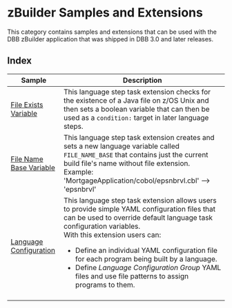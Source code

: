 # zBuilder Samples and Extensions

This category contains samples and extensions that can be used with the DBB zBuilder application that was shipped in DBB 3.0 and later releases.


## Index

Sample | Description
--- | ---
| [File Exists Variable](FileExistsVariable) | This language step task extension checks for the existence of a Java file on z/OS Unix and then sets a boolean variable that can then be used as a `condition:` target in later language steps. |
| [File Name Base Variable](FileNameBaseVariable)  | This language step task extension creates and sets a new language variable called `FILE_NAME_BASE` that contains just the current build file's name without file extension.<br>Example: 'MortgageApplication/cobol/epsnbrvl.cbl' --> 'epsnbrvl'  |
| [Language Configuration](./LanguageConfig/README.md) | This language step task extension allows users to provide simple YAML configuration files that can be used to override default language task configuration variables. <br> With this extension users can: <ul><li>Define an individual YAML configuration file for each program being built by a language.</li><li>Define *Language Configuration Group* YAML files and use file patterns to assign programs to them.</li></ul> |
| | |


